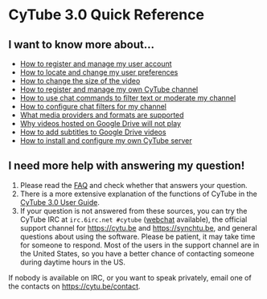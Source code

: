 
# CyTube 3.0 Quick Reference

## I want to know more about...

* [How to register and manage my user account](account-mgmt.md)
* [How to locate and change my user preferences](user-settings.md)
* [How to change the size of the video](video-size.md)
* [How to register and manage my own CyTube channel](channel-mgmt.md)
* [How to use chat commands to filter text or moderate my channel](chat-commands.md)
* [How to configure chat filters for my channel](chat-filters.md)
* [What media providers and formats are supported](supported-media-providers.md)
* [Why videos hosted on Google Drive will not play](gdrive-script-install.md)
* [How to add subtitles to Google Drive videos](google-drive-subtitles.md)
* [How to install and configure my own CyTube server](cytube-3-install.md)

## I need more help with answering my question!
1. Please read the [FAQ](https://github.com/AssTractionHero/sync/wiki/Frequently-Asked-Questions) and check whether that answers your question.
2. There is a more extensive explanation of the functions of CyTube in the [CyTube 3.0 User Guide](https://github.com/AssTractionHero/cytube/wiki/CyTube-3.0-User-Guide).
3. If your question is not answered from these sources,  you can try the CyTube IRC at `irc.6irc.net #cytube` ([webchat](https://webchat.6irc.net/?channels=cytube) available), the official support channel for https://cytu.be and https://synchtu.be, and general questions about using the software.  Please be patient, it may take time for someone to respond. Most of the users in the support channel are in the United States, so you have a better chance of contacting someone during daytime hours in the US.

If nobody is available on IRC, or you want to speak privately, email one of the contacts on https://cytu.be/contact.
